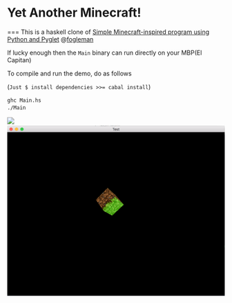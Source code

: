 # Yet Another Minecraft!
===
This is a haskell clone of [Simple Minecraft-inspired program using Python and Pyglet](https://github.com/fogleman/Minecraft) @[fogleman](https://github.com/fogleman)

If lucky enough then the `Main` binary can run directly on your MBP(El Capitan)

To compile and run the demo, do as follows

(`Just $ install dependencies >>= cabal install`)

```bash
ghc Main.hs
./Main
```

![](https://github.com/dragonly/HasCraft/raw/master/texture/screenshot.png)
![](https://github.com/dragonly/HasCraft/raw/master/texture/screenshot1.png)